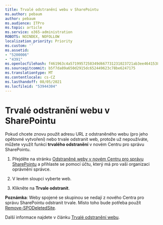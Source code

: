 ```yaml
---
title: Trvalé odstranění webu v SharePointu
ms.author: pebaum
author: pebaum
ms.audience: ITPro
ms.topic: article
ms.service: o365-administration
ROBOTS: NOINDEX, NOFOLLOW
localization_priority: Priority
ms.custom: ''
ms.assetid:
- "5200006"
- "4391"
ms.openlocfilehash: f461963c4a5719957258349d667731231023721ab3ee4641538c94371bf3f56d
ms.sourcegitcommit: b5f7da89a650d2915dc652449623c78be6247175
ms.translationtype: MT
ms.contentlocale: cs-CZ
ms.lasthandoff: 08/05/2021
ms.locfileid: "53944304"
---
```

# <a name="permanently-delete-a-site-in-sharepoint"></a>Trvalé odstranění webu v SharePointu

Pokud chcete znovu použít adresu URL z odstraněného webu (pro jeho opětovné vytvoření) nebo trvale odstranit web, protože už nepoužíváte, můžete využít funkci **trvalého odstranění** v novém Centru pro správu SharePointu. 

1. Přejděte na stránku [Odstraněné weby v novém Centru pro správu SharePointu](https://admin.microsoft.com/sharepoint?page=recycleBin&modern=true) a přihlaste se pomocí účtu, který má pro vaši organizaci oprávnění správce. 

2. V levém sloupci vyberte web. 

3. Klikněte na **Trvale odstranit**. 

**Poznámka**: Weby spojené se skupinou se nedají z nového Centra pro správu SharePointu odstranit trvale. Místo toho bude potřeba použít [Remove-SPODeletedSite](https://docs.microsoft.com/powershell/module/sharepoint-online/remove-spodeletedsite).  

Další informace najdete v článku [Trvalé odstranění webu](https://docs.microsoft.com/sharepoint/delete-site-collection#permanently-delete-a-site). 

